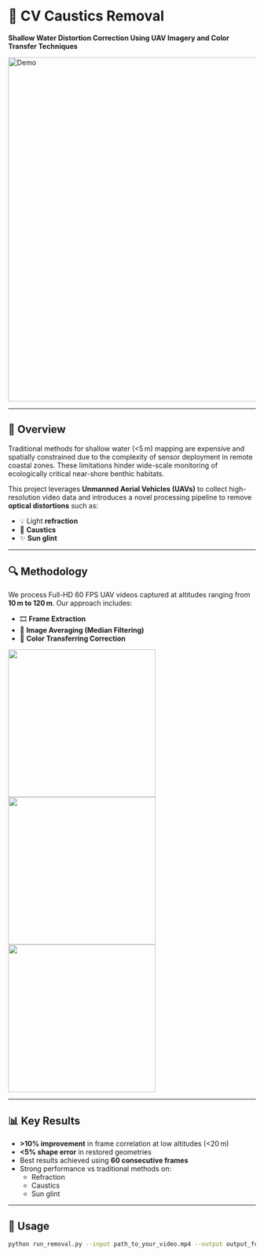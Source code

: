 # 🌊 CV Caustics Removal

**Shallow Water Distortion Correction Using UAV Imagery and Color Transfer Techniques**

<img src="media/demo.gif" alt="Demo" width="700"/>

---

## 🧭 Overview

Traditional methods for shallow water (<5 m) mapping are expensive and spatially constrained due to the complexity of sensor deployment in remote coastal zones. These limitations hinder wide-scale monitoring of ecologically critical near-shore benthic habitats.

This project leverages **Unmanned Aerial Vehicles (UAVs)** to collect high-resolution video data and introduces a novel processing pipeline to remove **optical distortions** such as:
- 💡 Light **refraction**
- 🌊 **Caustics**
- ✨ **Sun glint**

---

## 🔍 Methodology

We process Full-HD 60 FPS UAV videos captured at altitudes ranging from **10 m to 120 m**. Our approach includes:

- 🎞️ **Frame Extraction**
- 🧮 **Image Averaging (Median Filtering)**
- 🎨 **Color Transferring Correction**

<p float="left">
  <img src="media/input_frame.png" width="300"/>
  <img src="media/median_result.png" width="300"/>
  <img src="media/final_output.png" width="300"/>
</p>

---

## 📊 Key Results

- **>10% improvement** in frame correlation at low altitudes (<20 m)
- **<5% shape error** in restored geometries
- Best results achieved using **60 consecutive frames**
- Strong performance vs traditional methods on:
  - Refraction
  - Caustics
  - Sun glint

---

## 🚀 Usage

```bash
python run_removal.py --input path_to_your_video.mp4 --output output_folder/
